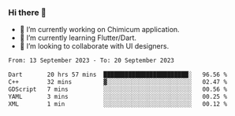 ### Hi there 👋

<!--
**devcat37/devcat37** is a ✨ _special_ ✨ repository because its `README.md` (this file) appears on your GitHub profile.-->


- 🔭 I’m currently working on Chimicum application.
- 🌱 I’m currently learning Flutter/Dart.
- 👯 I’m looking to collaborate with UI designers.
<!-- - 🤔 I’m looking for help with ... -->

<!--START_SECTION:waka-->

```txt
From: 13 September 2023 - To: 20 September 2023

Dart       20 hrs 57 mins  ████████████████████████░   96.56 %
C++        32 mins         ▓░░░░░░░░░░░░░░░░░░░░░░░░   02.47 %
GDScript   7 mins          ░░░░░░░░░░░░░░░░░░░░░░░░░   00.56 %
YAML       3 mins          ░░░░░░░░░░░░░░░░░░░░░░░░░   00.25 %
XML        1 min           ░░░░░░░░░░░░░░░░░░░░░░░░░   00.12 %
```

<!--END_SECTION:waka-->
